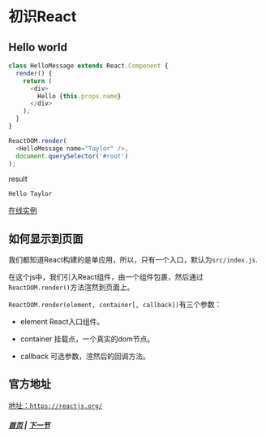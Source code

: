 # 初识React

## Hello world

```js
class HelloMessage extends React.Component {
  render() {
    return (
      <div>
        Hello {this.props.name}
      </div>
    );
  }
}

ReactDOM.render(
  <HelloMessage name="Taylor" />,
  document.querySelector('#root')
);
```
result
```bash
Hello Taylor
```

[在线实例](https://codesandbox.io/s/q32ponjp94)

## 如何显示到页面

  我们都知道React构建的是单应用，所以，只有一个入口，默认为`src/index.js`.
  
  在这个js中，我们引入React组件，由一个组件包裹，然后通过`ReactDOM.render()`方法渲然到页面上。

  `ReactDOM.render(element, container[, callback])`有三个参数：

  * element React入口组件。

  * container 挂载点，一个真实的dom节点。

  * callback 可选参数，渲然后的回调方法。

## 官方地址

  [地址：`https://reactjs.org/`](https://reactjs.org/)
  


##### [首页](../../README.md) | [下一节](./02.md) 